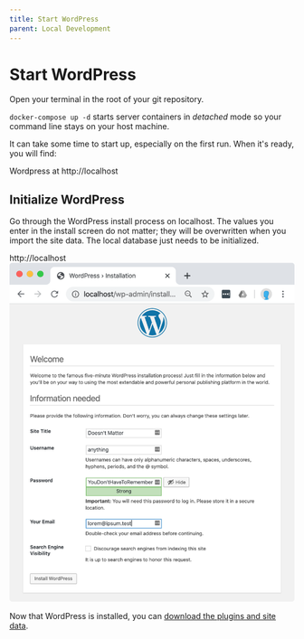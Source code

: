 ```yaml
---
title: Start WordPress
parent: Local Development
---
```

# Start WordPress

Open your terminal in the root of your git repository.

`docker-compose up -d` starts server containers in _detached_ mode so your command line stays on your host machine.

It can take some time to start up, especially on the first run. When it's ready, you will find:

Wordpress at http://localhost

## Initialize WordPress
Go through the WordPress install process on localhost. The values you enter in the install screen do not matter; they will be overwritten when you import the site data. The local database just needs to be initialized.

http://localhost
![WordPress install screen with dummy data](wp-install.png)

Now that WordPress is installed, you can [download the plugins and site data](download).
